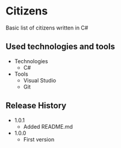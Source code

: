 # Citizens
Basic list of citizens written in C#

## Used technologies and tools

* Technologies
    * C#
* Tools
    * Visual Studio
    * Git
    
## Release History

* 1.0.1
    * Added README.md
* 1.0.0
    * First version
